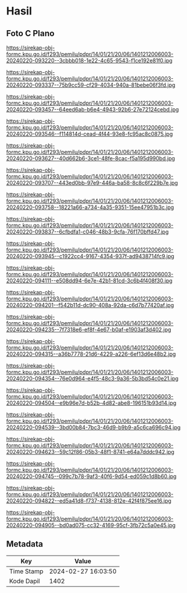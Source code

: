 # Hasil

## Foto C Plano

https://sirekap-obj-formc.kpu.go.id/f293/pemilu/pdpr/14/01/21/20/06/1401212006003-20240220-093220--3cbbb018-1e22-4c65-9543-f1ce192e81f0.jpg

https://sirekap-obj-formc.kpu.go.id/f293/pemilu/pdpr/14/01/21/20/06/1401212006003-20240220-093337--75b9cc59-cf29-4034-940a-81bebe06f3fd.jpg

https://sirekap-obj-formc.kpu.go.id/f293/pemilu/pdpr/14/01/21/20/06/1401212006003-20240220-093457--64eed6ab-b6e4-4943-92b6-27e72124cebd.jpg

https://sirekap-obj-formc.kpu.go.id/f293/pemilu/pdpr/14/01/21/20/06/1401212006003-20240220-093546--f114814d-cead-4f44-93e8-fc95ac8c0875.jpg

https://sirekap-obj-formc.kpu.go.id/f293/pemilu/pdpr/14/01/21/20/06/1401212006003-20240220-093627--40d662b6-3ce1-48fe-8cac-f5a195d990bd.jpg

https://sirekap-obj-formc.kpu.go.id/f293/pemilu/pdpr/14/01/21/20/06/1401212006003-20240220-093707--443ed0bb-97e9-446a-ba58-8c8c6f229b7e.jpg

https://sirekap-obj-formc.kpu.go.id/f293/pemilu/pdpr/14/01/21/20/06/1401212006003-20240220-093758--18221a66-a734-4a35-9351-15ee47951b3c.jpg

https://sirekap-obj-formc.kpu.go.id/f293/pemilu/pdpr/14/01/21/20/06/1401212006003-20240220-093837--6cfbdfa1-c046-48b3-9cfa-76f170bffd47.jpg

https://sirekap-obj-formc.kpu.go.id/f293/pemilu/pdpr/14/01/21/20/06/1401212006003-20240220-093945--c1922cc4-9167-4354-937f-ad9438714fc9.jpg

https://sirekap-obj-formc.kpu.go.id/f293/pemilu/pdpr/14/01/21/20/06/1401212006003-20240220-094111--e508dd94-6e7e-42b1-81cd-3c6b4f408f30.jpg

https://sirekap-obj-formc.kpu.go.id/f293/pemilu/pdpr/14/01/21/20/06/1401212006003-20240220-094201--f542b11d-dc90-408a-92da-c6d7b77420af.jpg

https://sirekap-obj-formc.kpu.go.id/f293/pemilu/pdpr/14/01/21/20/06/1401212006003-20240220-094235--7f7318e6-ef8f-4e67-b0af-e1903af3d402.jpg

https://sirekap-obj-formc.kpu.go.id/f293/pemilu/pdpr/14/01/21/20/06/1401212006003-20240220-094315--a36b7778-21d6-4229-a226-6ef13d6e48b2.jpg

https://sirekap-obj-formc.kpu.go.id/f293/pemilu/pdpr/14/01/21/20/06/1401212006003-20240220-094354--76e0d964-e4f5-48c3-9a36-5b3bd54c0e21.jpg

https://sirekap-obj-formc.kpu.go.id/f293/pemilu/pdpr/14/01/21/20/06/1401212006003-20240220-094504--e9b96e7d-b52b-4d82-abe8-196151b93d14.jpg

https://sirekap-obj-formc.kpu.go.id/f293/pemilu/pdpr/14/01/21/20/06/1401212006003-20240220-094539--3bd00b84-7bc3-46d9-b9b9-a5c6ca696c94.jpg

https://sirekap-obj-formc.kpu.go.id/f293/pemilu/pdpr/14/01/21/20/06/1401212006003-20240220-094623--59c12f86-05b3-48f1-8741-e64a7dddc942.jpg

https://sirekap-obj-formc.kpu.go.id/f293/pemilu/pdpr/14/01/21/20/06/1401212006003-20240220-094745--099c7b78-9af3-40f6-9d54-ed059c1d8b60.jpg

https://sirekap-obj-formc.kpu.go.id/f293/pemilu/pdpr/14/01/21/20/06/1401212006003-20240220-094822--ed5a41d8-f737-4138-812e-42f4f875ee16.jpg

https://sirekap-obj-formc.kpu.go.id/f293/pemilu/pdpr/14/01/21/20/06/1401212006003-20240220-094905--bd0ad075-cc32-4169-95cf-3fb72c5a0e45.jpg


## Metadata

| Key        | Value               |
| ---------- | ------------------- |
| Time Stamp | 2024-02-27 16:03:50 |
| Kode Dapil | 1402                |




